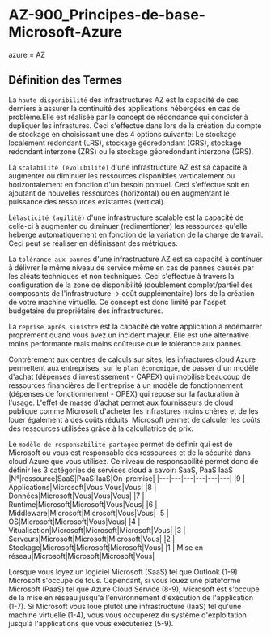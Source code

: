 # AZ-900_Principes-de-base-Microsoft-Azure

azure = AZ

## Définition des Termes

La `haute disponibilité` des infrastructures AZ est la capacité de ces derniers à assurer la continuité des applications hébergées en cas de problème.Elle est réalisée par le concept de rédondance qui concister à dupliquer les infrastures. Ceci s'effectue dans lors de la création du compte de stockage en choisissant une des 4 options suivante: Le stockage localement redondant (LRS), stockage géoredondant (GRS), stockage redondant interzone (ZRS) ou le stockage géoredondant interzone (GRS).

La `scalabilité (évolubilité)` d'une infrastructure AZ est sa capacité à augmenter ou diminuer les ressources disponibles verticalement ou horizontalement en fonction d'un besoin pontuel. Ceci s'effectue soit en ajoutant de nouvelles ressources (horizontal) ou en augmentant le puissance des ressources existantes (vertical). 

L`élasticité (agilité)` d'une infrastructure scalable est la capacité de celle-ci à augmenter ou diminuer (redimentioner) les ressources qu'elle héberge automatiquement en fonction de la variation de la charge de travail. Ceci peut se réaliser en définissant des métriques.

La `tolérance aux pannes` d'une infrastructure AZ est sa capacité à continuer à délivrer le même niveau de service même en cas de pannes causés par les aléats techniques et non techniques. Ceci s'effectue à travers la configuration de la zone de disponibilité (doublement complet/partiel des composants de l'infrastructure -> coût supplémentaire) lors de la création de votre machine virtuelle. Ce concept est donc limité par l'aspet budgetaire du propriétaire des infrastructures.

La `reprise après sinistre` est la capacité de votre application à redémarrer proprement quand vous avez un incident majeur. Elle est une alternative moins performante mais moins coûteuse que le tolérance aux pannes.

Contrèrement aux centres de calculs sur sites, les infractures cloud Azure permettent aux entreprises, sur le `plan économique`, de passer d'un modèle d'achat (dépenses d'investissement - CAPEX) qui mobilise beaucoup de ressources financières de l'entreprise à un modèle de fonctionnement (dépenses de fonctionnement - OPEX) qui repose sur la facturation à l'usage. L'effet de masse d'achat permet aux fournisseurs de cloud publique comme Microsoft d'acheter les infrastures moins chères et de les louer également à des coûts réduits. Microsoft permet de calculer les coûts des ressources utilisées grâce à la calcullatrice de prix.

Le `modèle de responsabilité partagée` permet de definir qui est de Microsoft ou vous est responsable des ressources et de la sécurité dans cloud Azure que vous utilisez. Ce niveau de responsabilité permet donc de définir les 3 catégories de services cloud à savoir: SaaS, PaaS IaaS
|N°|ressource|SaaS|PaaS|IaaS|On-premise|
|---|---|---|---|---|---|
|9 | Applications|Microsoft|Vous|Vous|Vous|
|8 | Données|Microsoft|Vous|Vous|Vous|
|7 | Runtime|Microsoft|Microsoft|Vous|Vous|
|6 | Middleware|Microsoft|Microsoft|Vous|Vous|
|5 | OS|Microsoft|Microsoft|Vous|Vous|
|4 | Vitualisation|Microsoft|Microsoft|Microsoft|Vous|
|3 | Serveurs|Microsoft|Microsoft|Microsoft|Vous|
|2 | Stockage|Microsoft|Microsoft|Microsoft|Vous|
|1 | Mise en réseau|Microsoft|Microsoft|Microsoft|Vous|

Lorsque vous loyez un logiciel Microsoft (SaaS) tel que Outlook (1-9) Microsoft s'occupe de tous. Cependant, si vous louez une plateforme Microsoft (PaaS) tel que Azure Cloud Service (8-9), Microsoft est s'occupe de la mise en réseau jusqu'à l'environnement d'exécution de l'application (1-7). Si Microsoft vous loue plutôt une infrastructure (IaaS) tel qu'une machine virtuelle (1-4), vous vous occuperez du système d'exploitation jusqu'à l'applications que vous exécuteriez (5-9).